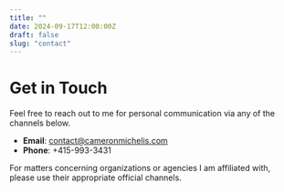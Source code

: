 ```yaml
---
title: ""
date: 2024-09-17T12:00:00Z
draft: false
slug: "contact"
---
```


# Get in Touch

Feel free to reach out to me for personal communication via any of the channels below.

- **Email**: [contact@cameronmichelis.com](mailto:contact@cameronmichelis.com)
- **Phone**: +415-993-3431

For matters concerning organizations or agencies I am affiliated with, please use their appropriate official channels.

